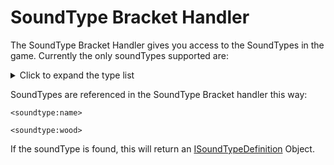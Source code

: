 # SoundType Bracket Handler

The SoundType Bracket Handler gives you access to the SoundTypes in the game. Currently the only soundTypes supported are:

<details>
    <summary>Click to expand the type list</summary>
    <ul>
        <li>Wood</li>
        <li>Ground</li>
        <li>Plant</li>
        <li>Stone</li>
        <li>Metal</li>
        <li>Glass</li>
        <li>Cloth</li>
        <li>Sand</li>
        <li>Snow</li>
        <li>Ladder</li>
        <li>Anvil</li>
        <li>Slime</li>
    </ul>
</details>

SoundTypes are referenced in the SoundType Bracket handler this way:

```zenscript
<soundtype:name>

<soundtype:wood>
```

If the soundType is found, this will return an [ISoundTypeDefinition](/Mods/ContentTweaker/Vanilla/Types/Sound/ISoundTypeDefinition/) Object.